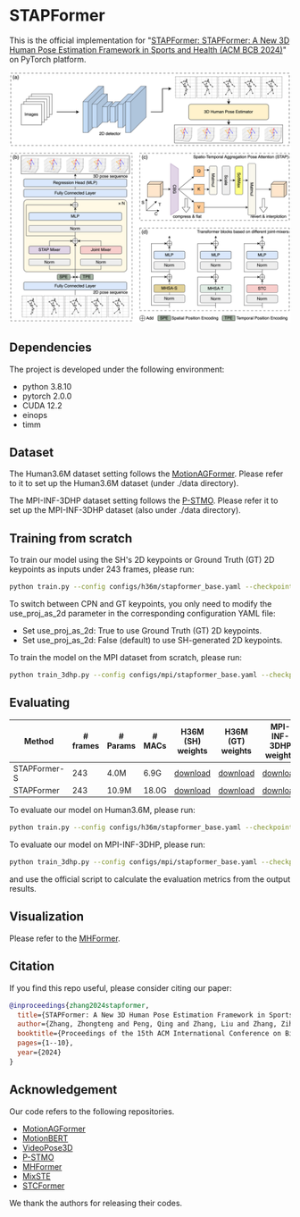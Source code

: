 # STAPFormer

This is the official implementation for "[STAPFormer: STAPFormer: A New 3D Human Pose Estimation Framework in Sports and Health (ACM BCB 2024)](https://dl.acm.org/doi/10.1145/3698587.3701367)" on PyTorch platform.

<p align="center"><img src="network.png", width="700" alt="" /></p>

## Dependencies

The project is developed under the following environment:

- python 3.8.10
- pytorch 2.0.0
- CUDA 12.2
- einops
- timm

## Dataset

The Human3.6M dataset setting follows the [MotionAGFormer](https://github.com/TaatiTeam/MotionAGFormer).
Please refer to it to set up the Human3.6M dataset (under ./data directory).

The MPI-INF-3DHP dataset setting follows the [P-STMO](https://github.com/paTRICK-swk/P-STMO).
Please refer it to set up the MPI-INF-3DHP dataset (also under ./data directory).

## Training from scratch

To train our model using the SH's 2D keypoints or Ground Truth (GT) 2D keypoints as inputs under 243 frames, please run:

```bash
python train.py --config configs/h36m/stapformer_base.yaml --checkpoint checkpoint/stapformer_base_h36m --log stapformer_base_h36m
```

To switch between CPN and GT keypoints, you only need to modify the use_proj_as_2d parameter in the corresponding configuration YAML file:

- Set use_proj_as_2d: True to use Ground Truth (GT) 2D keypoints.
- Set use_proj_as_2d: False (default) to use SH-generated 2D keypoints.

To train the model on the MPI dataset from scratch, please run:

```bash
python train_3dhp.py --config configs/mpi/stapformer_base.yaml --checkpoint checkpoint/stapformer_base_mpi --log stapformer_base_mpi
```

## Evaluating

| Method       | # frames  | # Params | # MACs         | H36M (SH) weights | H36M (GT) weights | MPI-INF-3DHP weights |
|--------------|-----------|----------|----------------|-------------------|-------------------|----------------------|
| STAPFormer-S |    243    |   4.0M   |      6.9G      |   [download]()    |   [download]()    |     [download]()     |
| STAPFormer   |    243    |  10.9M   |     18.0G      |   [download]()    |   [download]()    |     [download]()     |

To evaluate our model on Human3.6M, please run:

```bash
python train.py --config configs/h36m/stapformer_base.yaml --checkpoint checkpoint/stapformer_base_h36m --checkpoint_file ckpt.pth --eval_only
```

To evaluate our model on MPI-INF-3DHP, please run:

```bash
python train_3dhp.py --config configs/mpi/stapformer_base.yaml --checkpoint checkpoint/stapformer_base_mpi --checkpoint_file ckpt.pth --eval_only
```

and use the official script to calculate the evaluation metrics from the output results.

## Visualization

Please refer to the [MHFormer](https://github.com/Vegetebird/MHFormer).

## Citation

If you find this repo useful, please consider citing our paper:

```bibtex
@inproceedings{zhang2024stapformer,
  title={STAPFormer: A New 3D Human Pose Estimation Framework in Sports and Health},
  author={Zhang, Zhongteng and Peng, Qing and Zhang, Liu and Zhang, Zihao and Huang, Weihong},
  booktitle={Proceedings of the 15th ACM International Conference on Bioinformatics, Computational Biology and Health Informatics},
  pages={1--10},
  year={2024}
}
```

## Acknowledgement

Our code refers to the following repositories.

- [MotionAGFormer](https://github.com/TaatiTeam/MotionAGFormer)
- [MotionBERT](https://github.com/Walter0807/MotionBERT)
- [VideoPose3D](https://github.com/facebookresearch/VideoPose3D)
- [P-STMO](https://github.com/paTRICK-swk/P-STMO/tree/main)
- [MHFormer](https://github.com/Vegetebird/MHFormer)
- [MixSTE](https://github.com/JinluZhang1126/MixSTE)
- [STCFormer](https://github.com/zhenhuat/STCFormer)

We thank the authors for releasing their codes.

